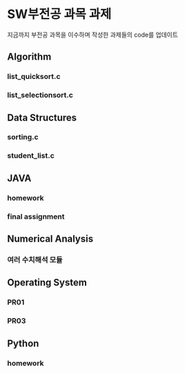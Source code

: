 SW부전공 과목 과제
==================
지금까지 부전공 과목을 이수하며 작성한 과제들의 code를 업데이트
## Algorithm
### list_quicksort.c
### list_selectionsort.c
## Data Structures
### sorting.c
### student_list.c
## JAVA
### homework
### final assignment
## Numerical Analysis
### 여러 수치해석 모듈
## Operating System
### PR01
### PR03
## Python
### homework
